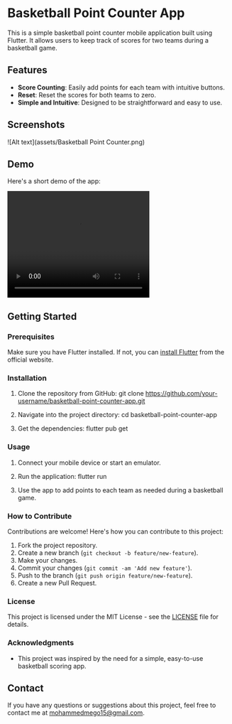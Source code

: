 # Basketball Point Counter App

This is a simple basketball point counter mobile application built using Flutter. It allows users to keep track of scores for two teams during a basketball game.

## Features

- **Score Counting**: Easily add points for each team with intuitive buttons.
- **Reset**: Reset the scores for both teams to zero.
- **Simple and Intuitive**: Designed to be straightforward and easy to use.

## Screenshots

![Alt text](assets/Basketball Point Counter.png)

## Demo

Here's a short demo of the app:

<video width="320" height="240" controls>
  <source src="assets/basketball point.mp4" type="video/mp4">
  Your browser does not support the video tag.
</video>


## Getting Started

### Prerequisites

Make sure you have Flutter installed. If not, you can [install Flutter](https://flutter.dev/docs/get-started/install) from the official website.

### Installation

1. Clone the repository from GitHub:
git clone https://github.com/your-username/basketball-point-counter-app.git

2. Navigate into the project directory:
cd basketball-point-counter-app

3. Get the dependencies:
flutter pub get


### Usage

1. Connect your mobile device or start an emulator.
2. Run the application:
flutter run




3. Use the app to add points to each team as needed during a basketball game.

### How to Contribute

Contributions are welcome! Here's how you can contribute to this project:

1. Fork the project repository.
2. Create a new branch (`git checkout -b feature/new-feature`).
3. Make your changes.
4. Commit your changes (`git commit -am 'Add new feature'`).
5. Push to the branch (`git push origin feature/new-feature`).
6. Create a new Pull Request.

### License

This project is licensed under the MIT License - see the [LICENSE](LICENSE) file for details.

### Acknowledgments

- This project was inspired by the need for a simple, easy-to-use basketball scoring app.

## Contact

If you have any questions or suggestions about this project, feel free to contact me at mohammedmego15@gmail.com.